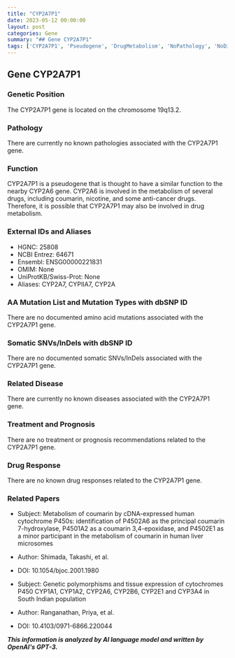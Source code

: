 ```yaml
---
title: "CYP2A7P1"
date: 2023-05-12 00:00:00
layout: post
categories: Gene
summary: "## Gene CYP2A7P1"
tags: ['CYP2A7P1', 'Pseudogene', 'DrugMetabolism', 'NoPathology', 'NoDisease', 'NoTreatment', 'NoDrugResponse', 'GeneticLocation']
---
```


## Gene CYP2A7P1

### Genetic Position
The CYP2A7P1 gene is located on the chromosome 19q13.2.

### Pathology
There are currently no known pathologies associated with the CYP2A7P1 gene.

### Function
CYP2A7P1 is a pseudogene that is thought to have a similar function to the nearby CYP2A6 gene. CYP2A6 is involved in the metabolism of several drugs, including coumarin, nicotine, and some anti-cancer drugs. Therefore, it is possible that CYP2A7P1 may also be involved in drug metabolism.

### External IDs and Aliases
- HGNC: 25808
- NCBI Entrez: 64671
- Ensembl: ENSG00000221831
- OMIM: None
- UniProtKB/Swiss-Prot: None
- Aliases: CYP2A7, CYPIIA7, CYP2A

### AA Mutation List and Mutation Types with dbSNP ID
There are no documented amino acid mutations associated with the CYP2A7P1 gene.

### Somatic SNVs/InDels with dbSNP ID
There are no documented somatic SNVs/InDels associated with the CYP2A7P1 gene.

### Related Disease
There are currently no known diseases associated with the CYP2A7P1 gene.

### Treatment and Prognosis
There are no treatment or prognosis recommendations related to the CYP2A7P1 gene.

### Drug Response
There are no known drug responses related to the CYP2A7P1 gene.

### Related Papers
- Subject: Metabolism of coumarin by cDNA-expressed human cytochrome P450s: identification of P4502A6 as the principal coumarin 7-hydroxylase, P4501A2 as a coumarin 3,4-epoxidase, and P4502E1 as a minor participant in the metabolism of coumarin in human liver microsomes
- Author: Shimada, Takashi, et al.
- DOI: 10.1054/bjoc.2001.1980

- Subject: Genetic polymorphisms and tissue expression of cytochromes P450 CYP1A1, CYP1A2, CYP2A6, CYP2B6, CYP2E1 and CYP3A4 in South Indian population
- Author: Ranganathan, Priya, et al.
- DOI: 10.4103/0971-6866.220044

**_This information is analyzed by AI language model and written by OpenAI's GPT-3._**